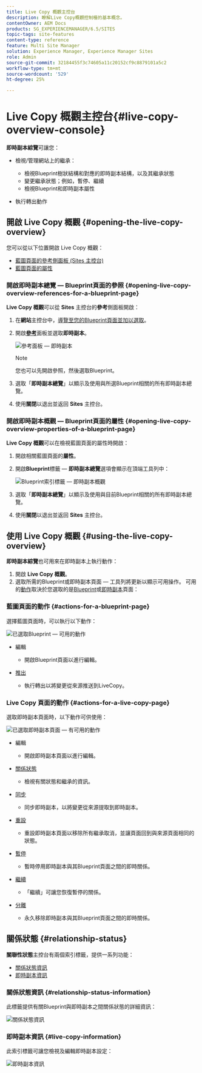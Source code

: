 ```yaml
---
title: Live Copy 概觀主控台
description: 瞭解Live Copy概觀控制檯的基本概念。
contentOwner: AEM Docs
products: SG_EXPERIENCEMANAGER/6.5/SITES
topic-tags: site-features
content-type: reference
feature: Multi Site Manager
solution: Experience Manager, Experience Manager Sites
role: Admin
source-git-commit: 32184455f3c74605a11c20152cf9c8879101a5c2
workflow-type: tm+mt
source-wordcount: '529'
ht-degree: 25%

---
```


# Live Copy 概觀主控台{#live-copy-overview-console}

**即時副本綜覽**&#x200B;可讓您：

* 檢視/管理網站上的繼承：

   * 檢視Blueprint樹狀結構和對應的即時副本結構，以及其繼承狀態
   * 變更繼承狀態；例如，暫停、繼續
   * 檢視Blueprint和即時副本屬性

* 執行轉出動作

## 開啟 Live Copy 概觀 {#opening-the-live-copy-overview}

您可以從以下位置開啟 Live Copy 概觀：

* [藍圖頁面的參考側面板 (Sites 主控台)](#opening-live-copy-overview-references-for-a-blueprint-page)
* [藍圖頁面的屬性](#opening-live-copy-overview-properties-of-a-blueprint-page)

### 開啟即時副本總覽 — Blueprint頁面的參照 {#opening-live-copy-overview-references-for-a-blueprint-page}

**Live Copy 概觀**&#x200B;可以從 **Sites** 主控台的&#x200B;**參考**&#x200B;側面板開啟：

1. 在&#x200B;**網站**&#x200B;主控台中，[導覽至您的Blueprint頁面並加以選取](/help/sites-authoring/basic-handling.md#viewing-and-selecting-resources)。
1. 開啟&#x200B;**[參考](/help/sites-authoring/basic-handling.md#references)**&#x200B;面板並選取&#x200B;**即時副本**。

   ![參考面板 — 即時副本](assets/chlimage_1-359.png)

   >[!NOTE]
   >
   >您也可以先開啟參照，然後選取Blueprint。

1. 選取「**即時副本總覽**」以顯示及使用與所選Blueprint相關的所有即時副本總覽。
1. 使用&#x200B;**關閉**&#x200B;以退出並返回 **Sites** 主控台。

### 開啟即時副本概觀 — Blueprint頁面的屬性 {#opening-live-copy-overview-properties-of-a-blueprint-page}

**Live Copy 概觀**&#x200B;可以在檢視藍圖頁面的屬性時開啟：

1. 開啟相關藍圖頁面的&#x200B;**屬性**。
1. 開啟&#x200B;**Blueprint**&#x200B;標籤 — **即時副本總覽**&#x200B;選項會顯示在頂端工具列中：

   ![Blueprint索引標籤 — 即時副本概觀](assets/chlimage_1-360.png)

1. 選取「**即時副本總覽**」以顯示及使用與目前Blueprint相關的所有即時副本總覽。

1. 使用&#x200B;**關閉**&#x200B;以退出並返回 **Sites** 主控台。

## 使用 Live Copy 概觀 {#using-the-live-copy-overview}

**即時副本綜覽**&#x200B;也可用來在即時副本上執行動作：

1. 開啟 **Live Copy 概觀**。
1. 選取所需的Blueprint或即時副本頁面 — 工具列將更新以顯示可用操作。 可用的[動作](/help/sites-administering/msm.md#terms-used)取決於您選取的是[Blueprint](#actions-for-a-blueprint-page)或[即時副本](#actions-for-a-live-copy-page)頁面：

### 藍圖頁面的動作 {#actions-for-a-blueprint-page}

選擇藍圖頁面時，可以執行以下動作：

![已選取Blueprint — 可用的動作](assets/chlimage_1-361.png)

* 編輯

   * 開啟Blueprint頁面以進行編輯。

* [推出](/help/sites-administering/msm.md#rollout-and-synchronize)

   * 執行轉出以將變更從來源推送到LiveCopy。

### Live Copy 頁面的動作 {#actions-for-a-live-copy-page}

選取即時副本頁面時，以下動作可供使用：

![已選取即時副本頁面 — 有可用的動作](assets/chlimage_1-362.png)

* 編輯

   * 開啟即時副本頁面以進行編輯。

* [關係狀態](#relationship-status)

   * 檢視有關狀態和繼承的資訊。

* [同步](/help/sites-administering/msm.md#rollout-and-synchronize)

   * 同步即時副本，以將變更從來源提取到即時副本。

* [重設](/help/sites-administering/msm-livecopy.md#resetting-a-live-copy-page)

   * 重設即時副本頁面以移除所有繼承取消，並讓頁面回到與來源頁面相同的狀態。

* [暫停](/help/sites-administering/msm.md#suspending-and-cancelling-inheritance-and-synchronization)

   * 暫時停用即時副本與其Blueprint頁面之間的即時關係。

* [繼續](/help/sites-administering/msm-livecopy.md#resuming-inheritance-for-a-page)

   * 「繼續」可讓您恢復暫停的關係。

* [分離](/help/sites-administering/msm.md#detaching-a-live-copy)

   * 永久移除即時副本與其Blueprint頁面之間的即時關係。

## 關係狀態 {#relationship-status}

**關聯性狀態**&#x200B;主控台有兩個索引標籤，提供一系列功能：

* [關係狀態資訊](#relationship-status-information)
* [即時副本資訊](#live-copy-information)

### 關係狀態資訊 {#relationship-status-information}

此標籤提供有關Blueprint與即時副本之間關係狀態的詳細資訊：

![關係狀態資訊](assets/chlimage_1-363.png)

### 即時副本資訊 {#live-copy-information}

此索引標籤可讓您檢視及編輯即時副本設定：

![即時副本資訊](assets/chlimage_1-364.png)
